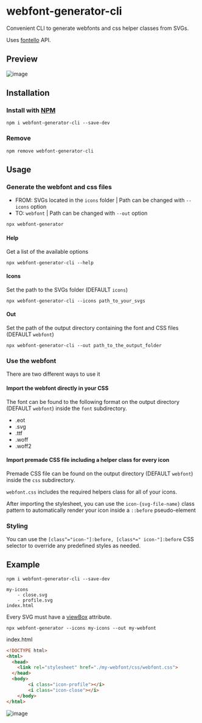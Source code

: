 # webfont-generator-cli

Convenient CLI to generate webfonts and css helper classes from SVGs.

Uses [fontello](https://github.com/fontello/fontello#developers-api) API.

## Preview

![image](https://github.com/LeonardJouve/webfont-generator-cli/assets/81326532/c2ec25c1-ba33-4f9d-8703-b1e04292eaff)

## Installation

### Install with [NPM](https://www.npmjs.com/)

`npm i webfont-generator-cli --save-dev`

### Remove

`npm remove webfont-generator-cli`

## Usage

### Generate the webfont and css files

- FROM: SVGs located in the `icons` folder | Path can be changed with `--icons` option
- TO: `webfont` | Path can be changed with `--out` option

`npx webfont-generator`

#### Help

Get a list of the available options

`npx webfont-generator-cli --help`

#### Icons

Set the path to the SVGs folder (DEFAULT `icons`)

`npx webfont-generator-cli --icons path_to_your_svgs`

#### Out

Set the path of the output directory containing the font and CSS files (DEFAULT `webfont`)

`npx webfont-generator-cli --out path_to_the_output_folder`

### Use the webfont

There are two different ways to use it

#### Import the webfont directly in your CSS

The font can be found to the following format on the output directory (DEFAULT `webfont`) inside the `font` subdirectory.

- .eot
- .svg
- .ttf
- .woff
- .woff2

#### Import premade CSS file including a helper class for every icon

Premade CSS file can be found on the output directory (DEFAULT `webfont`) inside the `css` subdirectory.

`webfont.css` includes the required helpers class for all of your icons.

After importing the stylesheet, you can use the `icon-{svg-file-name}` class pattern to automatically render your icon inside a `::before` pseudo-element

### Styling

You can use the `[class^="icon-"]:before, [class*=" icon-"]:before` CSS selector to override any predefined styles as needed.

## Example

`npm i webfont-generator-cli --save-dev`

```
my-icons
    - close.svg
    - profile.svg
index.html
```

Every SVG must have a [viewBox](https://developer.mozilla.org/en-US/docs/Web/SVG/Attribute/viewBox) attribute.

`npx webfont-generator --icons my-icons --out my-webfont`

index.html
```html
<!DOCTYPE html>
<html>
  <head>
    <link rel="stylesheet" href="./my-webfont/css/webfont.css">
  </head>
  <body>
        <i class="icon-profile"></i>
        <i class="icon-close"></i>
    </body>
</html>
```

![image](https://github.com/LeonardJouve/webfont-generator-cli/assets/81326532/c2ec25c1-ba33-4f9d-8703-b1e04292eaff)
